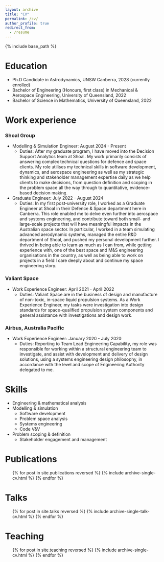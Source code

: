 ```yaml
---
layout: archive
title: "CV"
permalink: /cv/
author_profile: true
redirect_from:
  - /resume
---
```


{% include base_path %}

Education
======
* Ph.D Candidate in Astrodynamics, UNSW Canberra, 2028 (currently enrolled)
* Bachelor of Engineering (Honours, first class) in Mechanical & Aerospace Engineering, University of Queensland, 2022
* Bachelor of Science in Mathematics, University of Queensland, 2022

Work experience
======
### Shoal Group
  * Modelling & Simulation Engineer: August 2024 - Present
    * Duties: After my graduate program, I have moved into the Decision Support Analytics team at Shoal. My work primarily consists of answering complex technical questions for defence and space clients. My role utilises my technical skills in software development, dynamics, and aerospace engineering as well as my strategic thinking and stakeholder management expertise daily as we help clients to make decisions, from question definition and scoping in the problem space all the way through to quantitative, evidence-based decision making.
  * Graduate Engineer: July 2022 - August 2024
    * Duties: In my first post-university role, I worked as a Graduate Engineer at Shoal in their Defence & Space department here in Canberra. This role enabled me to delve even further into aerospace and systems engineering, and contribute toward both small- and large-scale projects that will have meaningful impacts in the Australian space sector. In particular, I worked in a team simulating advanced aerodynamic systems, managed the entire R&D department of Shoal, and pushed my personal development further. I thrived in being able to learn as much as I can from, while getting experience with, one of the best space and M&S engineering organisations in the country, as well as being able to work on projects in a field I care deeply about and continue my space engineering story.

### Valiant Space
  * Work Experience Engineer: April 2021 - April 2022
    * Duties: Valiant Space are in the business of design and manufacture of non-toxic, in-space liquid propulsion systems. As a Work Experience Engineer, my tasks were investigation into design standards for space-qualified propulsion system components and general assistance with investigations and design work.

### Airbus, Australia Pacific
  * Work Experience Engineer: January 2020 - July 2020
    * Duties: Reporting to Team Lead Engineering Capability, my role was responsible for working within a structural engineering team to investigate, and assist with development and delivery of design solutions, using a systems engineering design philosophy, in accordance with the level and scope of Engineering Authority delegated to me.
  
Skills
======
* Engineering & mathematical analysis
* Modelling & simulation
  * Software development
  * Problem space analysis
  * Systems engineering
  * Code V&V
* Problem scoping & definition
  * Stakeholder engagement and management

Publications
======
  <ul>{% for post in site.publications reversed %}
    {% include archive-single-cv.html %}
  {% endfor %}</ul>
  
Talks
======
  <ul>{% for post in site.talks reversed %}
    {% include archive-single-talk-cv.html  %}
  {% endfor %}</ul>
  
Teaching
======
  <ul>{% for post in site.teaching reversed %}
    {% include archive-single-cv.html %}
  {% endfor %}</ul>
